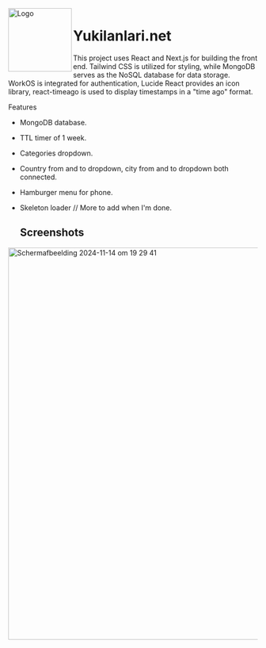 <img width="128px" src="public/logoIcon.png" alt="Logo" align="left" />

# Yukilanlari.net

This project uses React and Next.js for building the front end. Tailwind CSS is utilized for styling, while MongoDB serves as the NoSQL database for data storage. WorkOS is integrated for authentication, Lucide React provides an icon library, react-timeago is used to display timestamps in a "time ago" format.

Features
- MongoDB database.
- TTL timer of 1 week.
- Categories dropdown.
- Country from and to dropdown, city from and to dropdown both connected.
- Hamburger menu for phone.
- Skeleton loader
  // More to add when I'm done.

  ## Screenshots
<img width="791" alt="Scherm­afbeelding 2024-11-14 om 19 29 41" src="https://github.com/user-attachments/assets/7a797c11-286b-4f92-9534-36c43c1b02d1">

